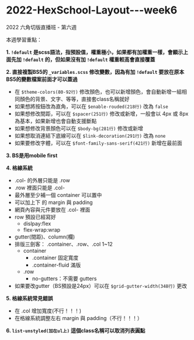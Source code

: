 # 2022-HexSchool-Layout---week6

2022 六角切版直播班 - 第六週

本週學習重點：

<b>1. `!default` 是scss語法，指預設值，權重極小，如果都有加權重一樣，會顯示上面先加 `!default` 的，但如果沒有加 `!default` 權重較高會直接覆蓋</b>

<b>2. 直接複製BS5的 `_variables.scss` 修改變數，因為有加 `!default` 要放在原本BS5的變數檔案前面才可以蓋過</b>
  - 在 `$theme-colors(80-92行)` 修改顏色，也可以新增顏色，會自動新增一組相同顏色的背景、文字、等等，直接套class名稱就好
  - 如果想將按鈕改為直角，可以在 `$enable-rouded(218行)` 改為 `false`
  - 如果想修改間距，可以在 `$spacer(251行)` 修改或新增，一般會以 4px 或 8px 為基本，如果新增也會自動支援斷點
  - 如果想修改背景顏色可以在 `$body-bg(281行)` 修改或新增
  - 如果想取消連結下底線可以在 `$link-decoration(291行)` 改為 `none`
  - 如果要修改字體，可以在 `$font-family-sans-serif(421行)` 新增在最前面

<b>3. BS是用mobile first</b>

<b>4. 格線系統</b>
  - .col- 的外層只能是 .row
  - .row 裡面只能是 .col-
  - 最外層至少補一個 container 可以置中 
  - 可以加上下 的 margin 與 padding
  - 網頁內容與元件要放在 .col- 裡面
  - row 預設已經寫好
      - dislpay:flex
      - flex-wrap:wrap
  - gutter(間距)、column(欄)
  - 排版三劍客： .container、.row、.col 1~12
      - container
          - .container 固定寬度
          - .container-fluid 滿版
      - .row
          - no-gutters：不需要 gutters
  - 如果要改gutter（BS預設是24px）可以在 `$grid-gutter-width(348行)` 更改

<b>5. 格線系統常見錯誤</b>
  - 在 .col 增加寬度(不行！！！)
  - 在格線系統調整左右 margin 與 padding（不行！！！）

<b>6. `list-unstyled(加在ul上)` 這個class名稱可以取消列表圓點</b>
